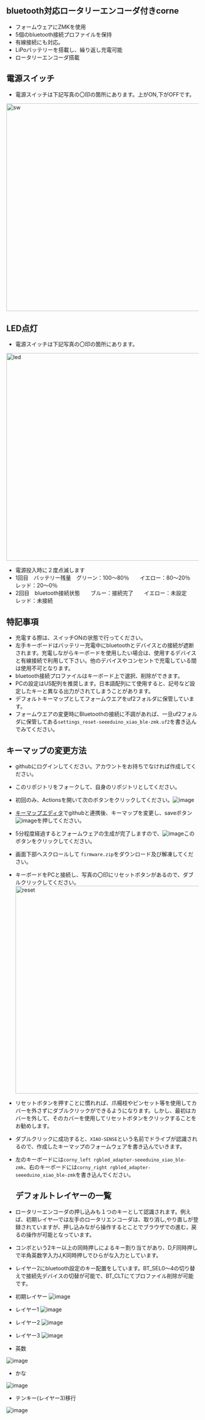 ## bluetooth対応ロータリーエンコーダ付きcorne
- フォームウェアにZMKを使用
- 5個のbluetooth接続プロファイルを保持
- 有線接続にも対応。
- LiPoバッテリーを搭載し、繰り返し充電可能 
- ロータリーエンコーダ搭載


## 電源スイッチ
- 電源スイッチは下記写真の〇印の箇所にあります。上がON,下がOFFです。
<img width="544" alt="sw" src="./doc/sw.png">


## LED点灯
- 電源スイッチは下記写真の〇印の箇所にあります。
 <img width="544" alt="led" src="./doc/led.png">

- 電源投入時に２度点滅します
- 1回目　バッテリー残量　グリーン：100～80％　　イエロー：80～20％　　レッド：20～0％
- 2回目　bluetooth接続状態　　ブルー：接続完了　　イエロー：未設定　　　レッド：未接続


## 特記事項
- 充電する際は、スイッチONの状態で行ってください。
- 左手キーボードはバッテリー充電中にbluetoothとデバイスとの接続が遮断されます。充電しながらキーボードを使用したい場合は、使用するデバイスと有線接続で利用して下さい。他のデバイスやコンセントで充電している間は使用不可となります。
- bluetooth接続プロファイルはキーボード上で選択、削除ができます。
- PCの設定はUS配列を推奨します。日本語配列にて使用すると、記号など設定したキーと異なる出力がされてしまうことがあります。
- デフォルトキーマップとしてフォームウエアをuf2フォルダに保管しています。
- フォームウエアの変更時にBluetoothの接続に不調があれば、一旦uf2フォルダに保管してある`settings_reset-seeeduino_xiao_ble-zmk.uf2`を書き込んでみてください。



## キーマップの変更方法
- githubにログインしてください。アカウントをお持ちでなければ作成してください。
- このリポジトリをフォークして、自身のリポジトリとしてください。
- 初回のみ、Actionsを開いて次のボタンをクリックしてください。![image](./doc/action.png)
- [キーマップエディタ](https://nickcoutsos.github.io/keymap-editor/)でgithubと連携後、キーマップを変更し、saveボタン![image](./doc/save.png)を押してください。
- 5分程度経過するとフォームウェアの生成が完了しますので、![image](./doc/dl.png)このボタンをクリックしてください。
- 画面下部へスクロールして `firmware.zip`をダウンロード及び解凍してください。
- キーボードをPCと接続し、写真の〇印にリセットボタンがあるので、ダブルクリックしてください。<img width="544" alt="reset" src="./doc/reset.png">
- リセットボタンを押すことに慣れれば、爪楊枝やピンセット等を使用してカバーを外さずにダブルクリックができるようになります。しかし、最初はカバーを外して、そのカバーを使用してリセットボタンをクリックすることをお勧めします。
- ダブルクリックに成功すると、`XIAO-SENSE`という名前でドライブが認識されるので、作成したキーマップのフォームウェアを書き込んでいきます。
- 左のキーボードには`corny_left rgbled_adapter-seeeduino_xiao_ble-zmk`、右のキーボードには`corny_right rgbled_adapter-seeeduino_xiao_ble-zmk`を書き込んでください。

  ## デフォルトレイヤーの一覧
- ロータリーエンコーダの押し込みも１つのキーとして認識されます。例えば、初期レイヤ―では左手のロータリエンコーダは、取り消し,やり直しが登録されていますが、押し込みながら操作するとことでブラウザでの進む，戻るの操作が可能となっています。
- コンボという2キー以上の同時押しによるキー割り当てがあり、D,F同時押しで半角英数字入力J,K同時押しでひらがな入力としています。
- レイヤー2にbluetooth設定のキー配置をしています。BT_SEL0～4の切り替えで接続先デバイスの切替が可能で、BT_CLTにてプロファイル削除が可能です。

- 初期レイヤー
![image](./doc/332077942-19bf16c6-8f26-4089-8299-4e8c92263105.png)
- レイヤー1
 ![image](./doc/332078468-d885dab9-d509-4021-90a8-4b634ad9ac0a.png)
- レイヤー2
![image](./doc/332078632-b706e26e-55e8-479e-93d3-bed3732f5396.png)
- レイヤー3
![image](./doc/332078792-f80cbc93-9624-4e2d-8153-3cf302c16538.png)
- 英数
  
![image](./doc/332079123-b6547a28-0012-4da0-9296-b720e02214eb.png)
- かな
  
![image](./doc/332079271-80ae9fe0-c29c-4573-8757-47135ff50db9.png)
- テンキー(レイヤー3)移行
  
![image](./doc/332079567-9f1cab6e-a79e-4b27-8951-072442dd310e.png)
